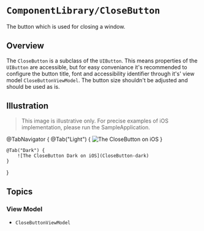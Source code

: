 # ``ComponentLibrary/CloseButton``

The button which is used for closing a window.

## Overview

The `CloseButton` is a subclass of the `UIButton`. This means properties of the `UIButton` are accessible, but for easy conveniance it's recommended to configure the button title, font and accessibility identifier through it's' view model ``CloseButtonViewModel``. The button size shouldn't be adjusted and should be used as is.

## Illustration

> This image is illustrative only. For precise examples of iOS implementation, please run the SampleApplication.

@TabNavigator {
    @Tab("Light") {
        ![The CloseButton on iOS](CloseButton)
    }
    
    @Tab("Dark") {
        ![The CloseButton Dark on iOS](CloseButton-dark)
    }
}

## Topics

### View Model

- ``CloseButtonViewModel``
